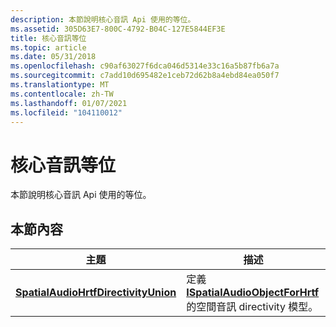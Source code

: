 ```yaml
---
description: 本節說明核心音訊 Api 使用的等位。
ms.assetid: 305D63E7-800C-4792-B04C-127E5844EF3E
title: 核心音訊等位
ms.topic: article
ms.date: 05/31/2018
ms.openlocfilehash: c90af63027f6dca046d5314e33c16a5b87fb6a7a
ms.sourcegitcommit: c7add10d695482e1ceb72d62b8a4ebd84ea050f7
ms.translationtype: MT
ms.contentlocale: zh-TW
ms.lasthandoff: 01/07/2021
ms.locfileid: "104110012"
---
```

# <a name="core-audio-unions"></a>核心音訊等位

本節說明核心音訊 Api 使用的等位。

## <a name="in-this-section"></a>本節內容



| 主題                                                                                   | 描述                                                                                                                   |
|-----------------------------------------------------------------------------------------|-------------------------------------------------------------------------------------------------------------------------------|
| [**SpatialAudioHrtfDirectivityUnion**](/windows/desktop/api/spatialaudiohrtf/ns-spatialaudiohrtf-spatialaudiohrtfdirectivityunion)<br/> | 定義 [**ISpatialAudioObjectForHrtf**](/windows/desktop/api/spatialaudiohrtf/nn-spatialaudiohrtf-ispatialaudioobjectforhrtf)的空間音訊 directivity 模型。<br/> |



 

 

 




